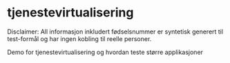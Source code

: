 # tjenestevirtualisering
Disclaimer: All informasjon inkludert fødselsnummer er syntetisk generert til test-formål og har ingen kobling til reelle personer.

Demo for tjenestevirtualisering og hvordan teste større applikasjoner
